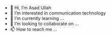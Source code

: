 - 👋 Hi, I’m Asad Ullah
- 👀 I’m interested in communication technology
- 🌱 I’m currently learning ...
- 💞️ I’m looking to collaborate on ...
- 📫 How to reach me ...

<!---
asadmalik3/asadmalik3 is a ✨ special ✨ repository because its `README.md` (this file) appears on your GitHub profile.
You can click the Preview link to take a look at your changes.
--->
